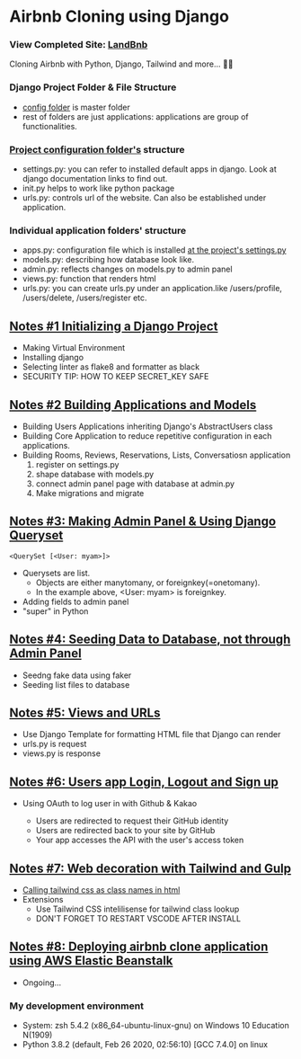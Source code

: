# Airbnb Cloning using Django

### **View Completed Site: [LandBnb](http://airbnb-clone2-dev.us-east-1.elasticbeanstalk.com/)**

Cloning Airbnb with Python, Django, Tailwind and more... 💖🐍

### Django Project Folder & File Structure

- [config folder](./config) is master folder
- rest of folders are just applications: applications are group of functionalities.

### [Project configuration folder's](./config) structure

- settings.py: you can refer to installed default apps in django. Look at django documentation links to find out.
- init.py helps to work like python package
- urls.py: controls url of the website. Can also be established under application.

### Individual application folders' structure

- apps.py: configuration file which is installed [at the project's settings.py](./config/settings.py)
- models.py: describing how database look like.
- admin.py: reflects changes on models.py to admin panel
- views.py: function that renders html
- urls.py: you can create urls.py under an application.like /users/profile, /users/delete, /users/register etc.

## [Notes #1 Initializing a Django Project](./_notes/1_Creating_a_Django_Project.md)

- Making Virtual Environment
- Installing django
- Selecting linter as flake8 and formatter as black
- SECURITY TIP: HOW TO KEEP SECRET_KEY SAFE

## [Notes #2 Building Applications and Models](./_notes/2_Building_Applications_and_Models.md)

- Building Users Applications inheriting Django's AbstractUsers class
- Building Core Application to reduce repetitive configuration in each applications.
- Building Rooms, Reviews, Reservations, Lists, Conversatiosn application
  1. register on settings.py
  2. shape database with models.py
  3. connect admin panel page with database at admin.py
  4. Make migrations and migrate

## [Notes #3: Making Admin Panel & Using Django Queryset](./_notes/3_Building_Admin_Panel.md)

```
<QuerySet [<User: myam>]>
```

- Querysets are list.
  - Objects are either manytomany, or foreignkey(=onetomany).
  - In the example above, <User: myam> is foreignkey.
- Adding fields to admin panel
- "super" in Python

## [Notes #4: Seeding Data to Database, not through Admin Panel](<./_notes/4_Seeding_Data_(NOT_by_Admin)_&_Fake_Data.md>)

- Seedng fake data using faker
- Seeding list files to database

## [Notes #5: Views and URLs](./_notes/5_Views_and_URLs.md)

- Use Django Template for formatting HTML file that Django can render
- urls.py is request
- views.py is response

## [Notes #6: Users app Login, Logout and Sign up](./_notes/6_Users_app_Login_Logout_and_Sign_up.md)

- Using OAuth to log user in with Github & Kakao

  - Users are redirected to request their GitHub identity
  - Users are redirected back to your site by GitHub
  - Your app accesses the API with the user's access token

## [Notes #7: Web decoration with Tailwind and Gulp](./_notes/7_Web_Design.md)

- [Calling tailwind css as class names in html](https://tailwindcss.com/)
- Extensions
  - Use Tailwind CSS intelilisense for tailwind class lookup
  - DON'T FORGET TO RESTART VSCODE AFTER INSTALL

## [Notes #8: Deploying airbnb clone application using AWS Elastic Beanstalk](./_notes/8_Deployment_to_AWS.mdd)

- Ongoing...

### My development environment

- System: zsh 5.4.2 (x86_64-ubuntu-linux-gnu) on Windows 10 Education N(1909)
- Python 3.8.2 (default, Feb 26 2020, 02:56:10) [GCC 7.4.0] on linux

##
